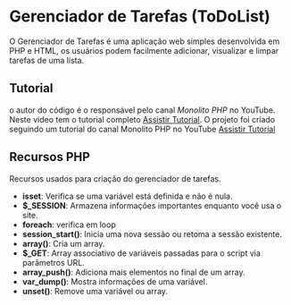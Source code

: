 # Gerenciador de Tarefas (ToDoList)
O Gerenciador de Tarefas é uma aplicação web simples desenvolvida em PHP e HTML, os usuários podem facilmente adicionar, visualizar e limpar tarefas de uma lista. 

## Tutorial

 o autor do código é o responsável pelo canal *Monolito PHP* no YouTube. Neste video tem o tutorial completo [Assistir Tutorial]( https://www.youtube.com/watch?v=dJ49I-QYYUk&ab_channel=MonolitoPHP).
 O projeto foi criado seguindo um tutorial do canal Monolito PHP no YouTube [Assistir Tutorial]( https://www.youtube.com/watch?v=dJ49I-QYYUk&ab_channel=MonolitoPHP)

## Recursos PHP

Recursos usados para criação do gerenciador de tarefas.

- **isset**: Verifica se uma variável está definida e não é nula.
- **$_SESSION**: Armazena informações importantes enquanto você usa o site.
- **foreach**: verifica em loop
- **session_start()**: Inicia uma nova sessão ou retoma a sessão existente.
- **array()**: Cria um array.
- **$_GET**: Array associativo de variáveis passadas para o script via parâmetros URL.
- **array_push()**: Adiciona mais elementos no final de um array.
- **var_dump()**: Mostra informações de uma variável.
- **unset()**: Remove uma variável ou array.

